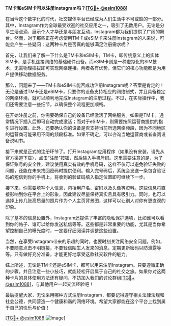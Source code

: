 **TM卡和eSIM卡可以注册Instagram吗？[[TG💪+ @esim1088](https://t.me/s/esim1088)]**

在当今这个数字化的时代，社交媒体平台已经成为人们生活中不可或缺的一部分。其中，Instagram作为全球最受欢迎的社交应用之一，吸引了无数用户。无论是分享生活点滴、展示个人才华还是与朋友互动，Instagram都为我们提供了广阔的舞台。然而，对于那些正在考虑使用TM卡或eSIM卡来注册Instagram的人来说，可能会产生一些疑问：这两种卡片是否真的能够满足注册需求呢？

首先，让我们来了解一下什么是TM卡和eSIM卡。TM卡，即传统意义上的实体SIM卡，是手机连接网络的基础硬件设备。而eSIM卡则是一种虚拟化的SIM技术，无需物理插拔即可实现网络连接。两者各有优势，但它们的核心功能都是为用户提供移动数据服务。

那么，问题来了——TM卡和eSIM卡能否成功注册Instagram呢？答案是肯定的！无论是通过TM卡还是eSIM卡，只要你的设备支持相应的网络制式，并且具备稳定的网络环境，就可以顺利地完成Instagram的注册过程。不过，在实际操作中，我们还需要注意一些细节，以确保整个流程更加顺畅。

在开始注册之前，你需要确保自己的设备已经激活了网络服务。如果是TM卡，通常情况下插入后即可自动完成激活；而对于eSIM卡，则需要按照运营商提供的指引进行设置。此外，还要确认你的设备是否支持当前所选网络频段，因为不同地区的运营商可能采用不同的频段标准。如果不确定，可以咨询当地运营商或者查阅设备说明书。

接下来就是正式的注册环节了。打开Instagram应用程序（如果没有安装，请先从官方渠道下载），点击“注册”按钮，然后输入手机号码。这里需要注意的是，为了保证账号的安全性，建议使用真实有效的手机号码，这样不仅可以避免验证失败的问题，还能在未来找回密码时提供便利。输入完号码后，系统会发送一条包含验证码的短信到你的手机上，将收到的验证码填入指定位置即可继续下一步。

接下来，你需要填写个人信息，包括用户名、密码以及头像等资料。这些信息将直接影响到你在平台上的形象，因此建议尽量保持真实且具有吸引力。同时，也可以选择上传几张高质量的照片作为个人主页背景图，这样可以让别人对你有更直观的印象。

除了基本的信息设置外，Instagram还提供了丰富的隐私保护选项，比如谁可以看到你的帖子、谁可以给你发送私信等等。这些都是非常重要的功能，尤其是当你希望控制自己的曝光度时，一定要仔细阅读并调整这些设置。

当然，在享受Instagram带来的乐趣的同时，也要时刻关注网络安全问题。例如，不要随意点击不明链接，不要轻信陌生人发来的消息，定期更新密码以防泄露等等。只有做好充分准备，才能更好地享受这款社交软件的魅力。

综上所述，无论是TM卡还是eSIM卡，都可以用来注册Instagram。只要遵循正确的步骤，并且注意一些小技巧，就能轻松开启属于自己的社交之旅。如果你对这两种卡片的具体使用方法还有疑问，不妨加入我们的讨论群组[[TG💪+ @esim1088](https://t.me/s/esim1088)]，与其他用户一起交流经验吧！

最后提醒大家，无论采用哪种方式注册Instagram，都要记得遵守相关法律法规和社会公德，共同营造一个健康和谐的网络环境。希望大家都能在这个平台上找到属于自己的快乐与价值！

[[TG💪+ @esim1088](https://t.me/s/esim1088) ![Image](https://i.postimg.cc/4NQfJmqS/Snipaste-2025-05-13-00-14-12.png)]
